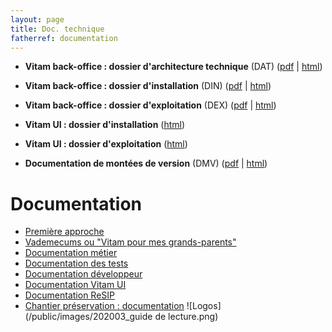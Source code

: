```yaml
---
layout: page
title: Doc. technique
fatherref: documentation
---
```



* **Vitam back-office : dossier d'architecture technique** (DAT) ([pdf](/ressources/DocCourante/pdf/vitam-architecture.5.rc.1.pdf) \| [html](/ressources/DocCourante/html/archi))  

* **Vitam back-office : dossier d'installation** (DIN) ([pdf](/ressources/DocCourante/pdf/vitam-documentation-installation.5.rc.1.pdf) \| [html](/ressources/DocCourante/html/installation))  
* **Vitam back-office : dossier d'exploitation** (DEX) ([pdf](/ressources/DocCourante/pdf/vitam-documentation-exploitation.5.rc.1.pdf) \| [html](/ressources/DocCourante/html/exploitation))  
* **Vitam UI : dossier d'installation** ([html](/ressources/DocCourante/html/install_ui_v5rc_html))  
* **Vitam UI : dossier d'exploitation** ([html](/ressources/DocCourante/html/exploitation_ui_v5rc_html))  
* **Documentation de montées de version** (DMV) ([pdf](/ressources/DocCourante/pdf/vitam-documentation-migration.5.rc.1.pdf) \| [html](/ressources/DocCourante/html/migration))  

# Documentation
* [Première approche](https://www.programmevitam.fr/pages/documentation/pour_approche_deb/)
* [Vademecums ou "Vitam pour mes grands-parents"](https://www.programmevitam.fr/pages/documentation/vademecums/)
* [Documentation métier](https://www.programmevitam.fr/pages/documentation/pour_archiviste/)
* [Documentation des tests](https://www.programmevitam.fr/pages/documentation/pour_test/)
* [Documentation développeur](https://www.programmevitam.fr/pages/documentation/pour_dev/)
* [Documentation Vitam UI](https://www.programmevitam.fr/pages/documentation/pour_vitamUI/)
* [Documentation ReSIP]((https://www.programmevitam.fr/pages/documentation/resip/))
* [Chantier préservation : documentation](https://www.programmevitam.fr/pages/documentation/sur_chantier_preservation/)
![Logos](/public/images/202003_guide de lecture.png)